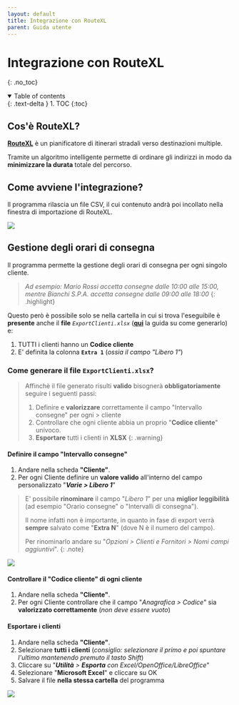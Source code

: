 ```yaml
---
layout: default
title: Integrazione con RouteXL
parent: Guida utente
---
```

# Integrazione con RouteXL
{: .no_toc}
<details open markdown="block">
  <summary>
    Table of contents
  </summary>
  {: .text-delta }
1. TOC
{:toc}
</details>

## Cos'è RouteXL?
[**RouteXL**](https://www.routexl.it/) è un pianificatore di itinerari stradali verso destinazioni multiple.

Tramite un algoritmo intelligente permette di ordinare gli indirizzi in modo da **minimizzare la durata** totale del percorso.

## Come avviene l'integrazione?
Il programma rilascia un file CSV, il cui contenuto andrà poi incollato nella finestra di importazione di RouteXL.

<img src="/assets/images/routexl-import.png">

## Gestione degli orari di consegna
Il programma permette la gestione degli orari di consegna per ogni singolo cliente.
> _Ad esempio:_
> _Mario Rossi accetta consegne dalle 10:00 alle 15:00, mentre Bianchi S.P.A. accetta consegne dalle 09:00 alle 18:00_
{: .highlight}

Questo però è possibile solo se nella cartella in cui si trova l'eseguibile è **presente** anche il **file** *`ExportClienti.xlsx`* ([**qui**](#come-generare-il-file-exportclientixlsx) la guida su come generarlo) e:
1. TUTTI i clienti hanno un **Codice cliente**
1. E' definita la colonna **`Extra 1`** (_ossia il campo "Libero 1"_)

### Come generare il file `ExportClienti.xlsx`?

> Affinchè il file generato risulti **valido** bisognerà **obbligatoriamente** seguire i seguenti passi:
> 1. Definire e **valorizzare** correttamente il campo "Intervallo consegne" per ogni > cliente
> 1. Controllare che ogni cliente abbia un proprio "**Codice cliente**" univoco.
> 1. **Esportare** tutti i clienti in **XLSX**
{: .warning}

#### Definire il campo "Intervallo consegne"
1. Andare nella scheda **"Cliente"**.
2. Per ogni Cliente definire un **valore valido** all'interno del campo personalizzato "_**Varie > Libero 1**_"

> E' possibile **rinominare** il campo "_Libero 1_" per una **miglior leggibilità** (ad esempio "Orario consegne" o "Intervalli di consegna").
> 
> Il nome infatti non è importante, in quanto in fase di export verrà **sempre** salvato come "**Extra N**" (dove N è il numero del campo).
>
> Per rinominarlo andare su "_Opzioni > Clienti e Fornitori > Nomi campi aggiuntivi_".
{: .note}

<img src="/assets/images/easyfatt-clienti-lista.png" />

#### Controllare il "Codice cliente" di ogni cliente
1. Andare nella scheda **"Cliente"**.
1. Per ogni Cliente controllare che il campo "_Anagrafica > Codice_" sia **valorizzato correttamente** (_non deve essere vuoto_)

#### Esportare i clienti
1. Andare nella scheda **"Cliente"**.
1. Selezionare **tutti i clienti** (_consiglio: selezionare il primo e poi spuntare l'ultimo mantenendo premuto il tasto Shift_)
1. Cliccare su "_**Utilità** > **Esporta** con Excel/OpenOffice/LibreOffice_"
1. Selezionare "**Microsoft Excel**" e cliccare su OK
1. Salvare il file **nella stessa cartella** del programma


<img src="/assets/images/easyfatt-clienti-export.png" />
